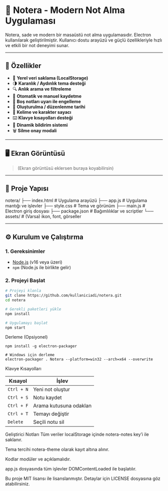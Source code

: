 # 📝 Notera - Modern Not Alma Uygulaması

Notera, sade ve modern bir masaüstü not alma uygulamasıdır. Electron kullanılarak geliştirilmiştir. Kullanıcı dostu arayüzü ve güçlü özellikleriyle hızlı ve etkili bir not deneyimi sunar.

---

## 🚀 Özellikler

- 🧠 **Yerel veri saklama (LocalStorage)**
- 🌗 **Karanlık / Aydınlık tema desteği**
- 🔍 **Anlık arama ve filtreleme**
- 💾 **Otomatik ve manuel kaydetme**
- 🧹 **Boş notları uyarı ile engelleme**
- 📅 **Oluşturulma / düzenlenme tarihi**
- 🧮 **Kelime ve karakter sayacı**
- ⌨️ **Klavye kısayolları desteği**
- 🔔 **Dinamik bildirim sistemi**
- 🗑️ **Silme onay modali**

---

## 🖥️ Ekran Görüntüsü

> (Ekran görüntüsü eklersen buraya koyabilirsin)

---

## 📁 Proje Yapısı

notera/
├── index.html # Uygulama arayüzü
├── app.js # Uygulama mantığı ve işlevler
├── style.css # Tema ve görünüm
├── main.js # Electron giriş dosyası
├── package.json # Bağımlılıklar ve scriptler
└── assets/ # (Varsa) ikon, font, görseller


---

## ⚙️ Kurulum ve Çalıştırma

### 1. Gereksinimler

- [Node.js](https://nodejs.org/) (v16 veya üzeri)
- `npm` (Node.js ile birlikte gelir)

### 2. Projeyi Başlat

```bash
# Projeyi klonla
git clone https://github.com/kullaniciadi/notera.git
cd notera

# Gerekli paketleri yükle
npm install

# Uygulamayı başlat
npm start

```

Derleme (Opsiyonel)
```
npm install -g electron-packager

# Windows için derleme
electron-packager . Notera --platform=win32 --arch=x64 --overwrite
```
Klavye Kısayolları

| Kısayol    | İşlev                  |
| ---------- | ---------------------- |
| `Ctrl + N` | Yeni not oluştur       |
| `Ctrl + S` | Notu kaydet            |
| `Ctrl + F` | Arama kutusuna odaklan |
| `Ctrl + T` | Temayı değiştir        |
| `Delete`   | Seçili notu sil        |




 Geliştirici Notları
Tüm veriler localStorage içinde notera-notes key’i ile saklanır.

Tema tercihi notera-theme olarak kayıt altına alınır.

Kodlar modüler ve açıklamalıdır.

app.js dosyasında tüm işlevler DOMContentLoaded ile başlatılır.

Bu proje MIT lisansı ile lisanslanmıştır. Detaylar için LICENSE dosyasına göz atabilirsiniz.
